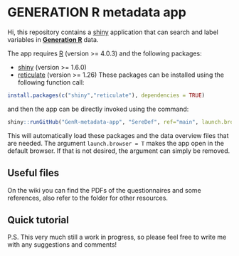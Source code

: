 # GENERATION R metadata app 
Hi, this repository contains a [shiny](http://shiny.rstudio.com/) application that can search and label variables in [**Generation R**](https://generationr.nl/) data. 

The app requires [R](http://cran.r-project.org/) (version >= 4.0.3) and the following packages:
* [shiny](http://cran.r-project.org/package=shiny) (version >= 1.6.0)
* [reticulate](https://rstudio.github.io/reticulate/) (version >= 1.26)
These packages can be installed using the following function call:
```r
install.packages(c("shiny","reticulate"), dependencies = TRUE)
```

and then the app can be directly invoked using the command:
```r
shiny::runGitHub("GenR-metadata-app", "SereDef", ref="main", launch.browser = T)
```
This will automatically load these packages and the data overview files that are needed. 
The argument ```launch.browser = T``` makes the app open in the default browser. 
If that is not desired, the argument can simply be removed.

## Useful files 
On the wiki you can find the PDFs of the questionnaires and some references, also refer to the folder for other resources. 

## Quick tutorial 

P.S. This very much still a work in progress, so please feel free to write me with any suggestions 
and comments!
